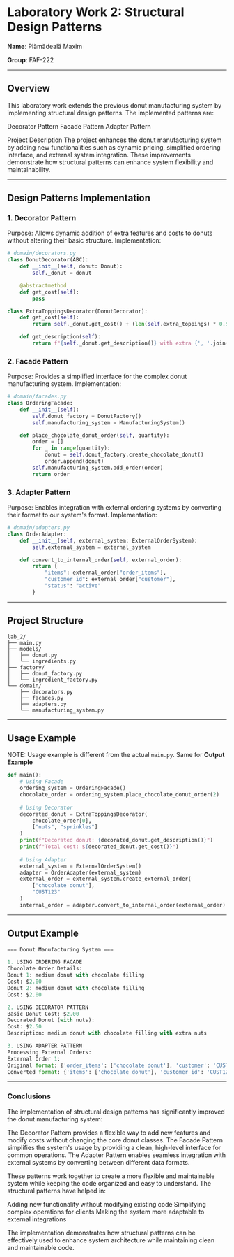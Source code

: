 # Laboratory Work 2: Structural Design Patterns
**Name**: Plămădeală Maxim

**Group**: FAF-222

---
## Overview
This laboratory work extends the previous donut manufacturing system by implementing structural design patterns. The implemented patterns are:

Decorator Pattern
Facade Pattern
Adapter Pattern

Project Description
The project enhances the donut manufacturing system by adding new functionalities such as dynamic pricing, simplified ordering interface, and external system integration. These improvements demonstrate how structural patterns can enhance system flexibility and maintainability.

---
## Design Patterns Implementation
### 1. Decorator Pattern
Purpose:
Allows dynamic addition of extra features and costs to donuts without altering their basic structure.
Implementation:

```python
# domain/decorators.py
class DonutDecorator(ABC):
    def __init__(self, donut: Donut):
        self._donut = donut

    @abstractmethod
    def get_cost(self):
        pass

class ExtraToppingsDecorator(DonutDecorator):
    def get_cost(self):
        return self._donut.get_cost() + (len(self.extra_toppings) * 0.5)

    def get_description(self):
        return f"{self._donut.get_description()} with extra {', '.join(self.extra_toppings)}"
```

### 2. Facade Pattern
Purpose:
Provides a simplified interface for the complex donut manufacturing system.
Implementation:
```python
# domain/facades.py
class OrderingFacade:
    def __init__(self):
        self.donut_factory = DonutFactory()
        self.manufacturing_system = ManufacturingSystem()

    def place_chocolate_donut_order(self, quantity):
        order = []
        for _ in range(quantity):
            donut = self.donut_factory.create_chocolate_donut()
            order.append(donut)
        self.manufacturing_system.add_order(order)
        return order
```
### 3. Adapter Pattern
Purpose:
Enables integration with external ordering systems by converting their format to our system's format.
Implementation:
```python
# domain/adapters.py
class OrderAdapter:
    def __init__(self, external_system: ExternalOrderSystem):
        self.external_system = external_system

    def convert_to_internal_order(self, external_order):
        return {
            "items": external_order["order_items"],
            "customer_id": external_order["customer"],
            "status": "active"
        }
```
---
## Project Structure

```commandline
lab_2/
├── main.py
├── models/
│   ├── donut.py
│   └── ingredients.py
├── factory/
│   ├── donut_factory.py
│   └── ingredient_factory.py
└── domain/
    ├── decorators.py
    ├── facades.py
    ├── adapters.py
    └── manufacturing_system.py
```
---
## Usage Example
NOTE: Usage example is different from the actual `main.py`. Same for **Output Example**
```python
def main():
    # Using Facade
    ordering_system = OrderingFacade()
    chocolate_order = ordering_system.place_chocolate_donut_order(2)
    
    # Using Decorator
    decorated_donut = ExtraToppingsDecorator(
        chocolate_order[0], 
        ["nuts", "sprinkles"]
    )
    print(f"Decorated donut: {decorated_donut.get_description()}")
    print(f"Total cost: ${decorated_donut.get_cost()}")
    
    # Using Adapter
    external_system = ExternalOrderSystem()
    adapter = OrderAdapter(external_system)
    external_order = external_system.create_external_order(
        ["chocolate donut"], 
        "CUST123"
    )
    internal_order = adapter.convert_to_internal_order(external_order)
```
---
## Output Example
```python
=== Donut Manufacturing System ===

1. USING ORDERING FACADE
Chocolate Order Details:
Donut 1: medium donut with chocolate filling
Cost: $2.00
Donut 2: medium donut with chocolate filling
Cost: $2.00

2. USING DECORATOR PATTERN
Basic Donut Cost: $2.00
Decorated Donut (with nuts):
Cost: $2.50
Description: medium donut with chocolate filling with extra nuts

3. USING ADAPTER PATTERN
Processing External Orders:
External Order 1:
Original format: {'order_items': ['chocolate donut'], 'customer': 'CUST123', 'status': 'pending'}
Converted format: {'items': ['chocolate donut'], 'customer_id': 'CUST123', 'status': 'active'}
```
---
### Conclusions
The implementation of structural design patterns has significantly improved the donut manufacturing system:

The Decorator Pattern provides a flexible way to add new features and modify costs without changing the core donut classes.
The Facade Pattern simplifies the system's usage by providing a clean, high-level interface for common operations.
The Adapter Pattern enables seamless integration with external systems by converting between different data formats.

These patterns work together to create a more flexible and maintainable system while keeping the code organized and easy to understand. The structural patterns have helped in:

Adding new functionality without modifying existing code
Simplifying complex operations for clients
Making the system more adaptable to external integrations

The implementation demonstrates how structural patterns can be effectively used to enhance system architecture while maintaining clean and maintainable code.